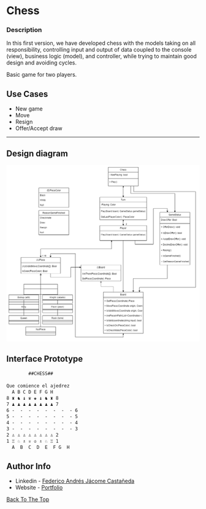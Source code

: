 # Chess

### Description
In this first version, we have developed chess with the models taking on all responsibility, controlling input and output of data coupled to the console (view), business logic (model), and controller, while trying to maintain good design and avoiding cycles.

Basic game for two players.

## Use Cases
- New game
- Move
- Resign
- Offer/Accept draw

---


## Design diagram
![Design diagram](./Docs/Chess.DomainModel_Desing.png)


## Interface Prototype
```
        ##CHESS##

Que comience el ajedrez
  A B C D E F G H
8 ♜ ♞ ♝ ♛ ♚ ♝ ♞ ♜ 8
7 ♟ ♟ ♟ ♟ ♟ ♟ ♟ ♟ 7
6 -  -  -  -  -  -  -  - 6
5 -  -  -  -  -  -  -  - 5
4 -  -  -  -  -  -  -  - 4
3 -  -  -  -  -  -  -  - 3
2 ♙ ♙ ♙ ♙ ♙ ♙ ♙ ♙ 2
1 ♖ ♘ ♗ ♕ ♔ ♗ ♘ ♖ 1
  A  B  C  D  E  F G  H
```


## Author Info

- Linkedin - [Federico Andrés Jácome Castañeda](https://www.linkedin.com/in/federicojacome/)
- Website - [Portfolio](http://fedeandresdeveloper.online/)

[Back To The Top](#Chess)
